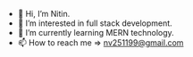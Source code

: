 - 👋 Hi, I’m Nitin.
- 👀 I’m interested in full stack development.
- 🌱 I’m currently learning MERN technology.
- 📫 How to reach me => nv251199@gmail.com

<!---
nitin251199/nitin251199 is a ✨ special ✨ repository because its `README.md` (this file) appears on your GitHub profile.
You can click the Preview link to take a look at your changes.
--->
